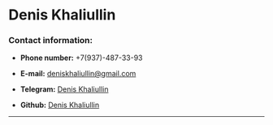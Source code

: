 # __Denis Khaliullin__

### Contact information:

* **Phone number:** +7(937)-487-33-93

* **E-mail:** [deniskhaliullin@gmail.com](deniskhaliullin@gmail.com)
* **Telegram:** [Denis Khaliullin](https://t.me/Denis_Khaliullin)
* **Github:** [Denis Khaliullin](https://github.com/DenisKhaliullin)

---

